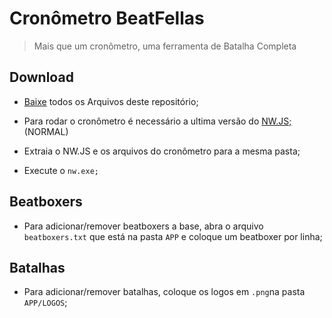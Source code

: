 # Cronômetro  BeatFellas

> Mais que um cronômetro, uma ferramenta de Batalha Completa





## Download

- [Baixe](https://github.com/zonaro/BeatFellasCron/archive/master.zip) todos os Arquivos deste repositório;

- Para rodar o cronômetro é necessário a ultima versão do [NW.JS;](  https://nwjs.io/downloads/  ) (NORMAL)
- Extraia o NW.JS e os arquivos do cronômetro para a mesma pasta;
- Execute o `nw.exe;`



## Beatboxers

- Para adicionar/remover beatboxers a base, abra o arquivo `beatboxers.txt` que está na pasta `APP` e coloque um beatboxer por linha;

## Batalhas

- Para adicionar/remover batalhas, coloque os logos em `.png`na pasta `APP/LOGOS`;



